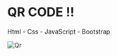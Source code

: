 <h1> QR CODE !!</h1>

<p> Html - Css - JavaScript - Bootstrap</p>

![Qr](https://user-images.githubusercontent.com/48594322/80895708-27586200-8cbe-11ea-8ad2-14be22d6631b.png)

